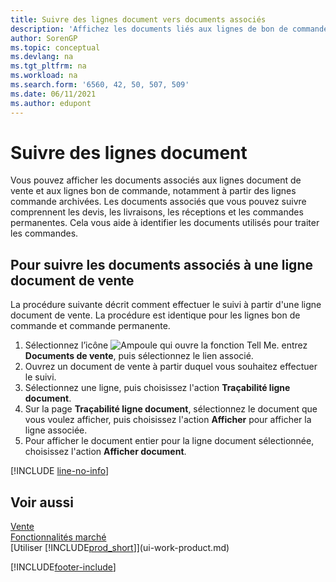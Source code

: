```yaml
---
title: Suivre des lignes document vers documents associés
description: 'Affichez les documents liés aux lignes de bon de commande et de document de vente, comme les devis, les livraisons, les réceptions et les commandes permanentes, pour identifier les documents utilisés pour traiter les commandes.'
author: SorenGP
ms.topic: conceptual
ms.devlang: na
ms.tgt_pltfrm: na
ms.workload: na
ms.search.form: '6560, 42, 50, 507, 509'
ms.date: 06/11/2021
ms.author: edupont
---
```

# Suivre des lignes document
Vous pouvez afficher les documents associés aux lignes document de vente et aux lignes bon de commande, notamment à partir des lignes commande archivées. Les documents associés que vous pouvez suivre comprennent les devis, les livraisons, les réceptions et les commandes permanentes. Cela vous aide à identifier les documents utilisés pour traiter les commandes.  

## Pour suivre les documents associés à une ligne document de vente
La procédure suivante décrit comment effectuer le suivi à partir d'une ligne document de vente. La procédure est identique pour les lignes bon de commande et commande permanente.

1.  Sélectionnez l’icône ![Ampoule qui ouvre la fonction Tell Me.](media/ui-search/search_small.png "Dites-moi ce que vous voulez faire") entrez **Documents de vente**, puis sélectionnez le lien associé.  
2.  Ouvrez un document de vente à partir duquel vous souhaitez effectuer le suivi.  
3.  Sélectionnez une ligne, puis choisissez l'action **Traçabilité ligne document**.
4. Sur la page **Traçabilité ligne document**, sélectionnez le document que vous voulez afficher, puis choisissez l'action **Afficher** pour afficher la ligne associée.
5. Pour afficher le document entier pour la ligne document sélectionnée, choisissez l'action **Afficher document**.

[!INCLUDE [line-no-info](includes/line-no-info.md)]

## Voir aussi
[Vente](sales-manage-sales.md)  
[Fonctionnalités marché](ui-across-business-areas.md)  
[Utiliser [!INCLUDE[prod_short](includes/prod_short.md)]](ui-work-product.md)


[!INCLUDE[footer-include](includes/footer-banner.md)]